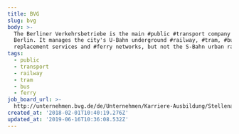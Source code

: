 ```yaml
---
title: BVG
slug: bvg
body: >-
  The Berliner Verkehrsbetriebe is the main #public #transport company of
  Berlin. It manages the city's U-Bahn underground #railway, #tram, #bus,
  replacement services and #ferry networks, but not the S-Bahn urban rail system
tags:
  - public
  - transport
  - railway
  - tram
  - bus
  - ferry
job_board_url: >-
  http://unternehmen.bvg.de/de/Unternehmen/Karriere-Ausbildung/Stellenangebote/Aktuelle-Stellenangebote
created_at: '2018-02-01T10:40:19.276Z'
updated_at: '2019-06-16T10:36:08.532Z'
---
```


